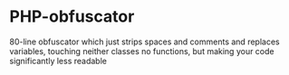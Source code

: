 # PHP-obfuscator
80-line obfuscator which just strips spaces and comments and replaces variables, touching neither classes no functions, but making your code significantly less readable
